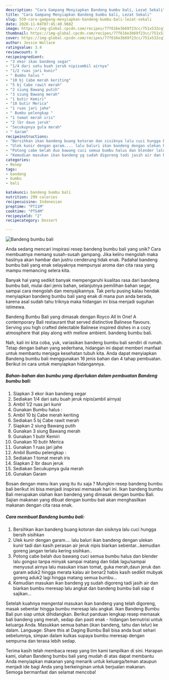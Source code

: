 ```yaml
---
description: "Cara Gampang Menyiapkan Bandeng bumbu bali, Lezat Sekali"
title: "Cara Gampang Menyiapkan Bandeng bumbu bali, Lezat Sekali"
slug: 559-cara-gampang-menyiapkan-bandeng-bumbu-bali-lezat-sekali
date: 2020-11-04T07:45:40.988Z
image: https://img-global.cpcdn.com/recipes/77f616e3b69f23cc/751x532cq70/bandeng-bumbu-bali-foto-resep-utama.jpg
thumbnail: https://img-global.cpcdn.com/recipes/77f616e3b69f23cc/751x532cq70/bandeng-bumbu-bali-foto-resep-utama.jpg
cover: https://img-global.cpcdn.com/recipes/77f616e3b69f23cc/751x532cq70/bandeng-bumbu-bali-foto-resep-utama.jpg
author: Jessie Wallace
ratingvalue: 3.4
reviewcount: 8
recipeingredient:
- "3 ekor ikan bandeng segar"
- "1/4 dari satu buah jeruk nipisambil airnya"
- "1/2 ruas jari kunir"
- " Bumbu halus "
- "10 bj Cabe merah keriting"
- "5 bj Cabe rawit merah"
- "2 siung Bawang putih"
- "3 siung Bawang merah"
- "1 butir Kemiri"
- "10 butir Merica"
- "1 ruas jari jahe"
- " Bumbu pelengkap "
- "1 tomat merah iris"
- "2 lbr daun jeruk"
- "Secukupnya gula merah"
- " Garam"
recipeinstructions:
- "Bersihkan ikan bandeng buang kotoran dan sisiknya lalu cuci hungga bersih sisihkan"
- "Ulek kunir dengan garam.... lalu baluri ikan bandeng dengan ulekan kunir tadi dan kasih perasan air jeruk nipis biarkan sebentar...kemudian goreng jangan terlalu kering sisihkan.."
- "Potong cabe belah duo bawang cuci semua bumbu halus dan blender lalu gongso tanpa minyak sampai matang dan tidak lagu/sampai menyusut airnya lalu masukan irisan tomat, guka merah,daun jeruk dan garam aduk2 hingga merata kalau air benar2 habis kasih sedikit mubyak goreng aduk2 lagi hingga matang semua bumbu..."
- "Kemudian masukan ikan bandeng yg sudah digoreng tadi jasih air dan biarkan bumbu meresap lalu angkat dan bandeng bumbu bali siap d sajikan..."
categories:
- Resep
tags:
- bandeng
- bumbu
- bali

katakunci: bandeng bumbu bali 
nutrition: 299 calories
recipecuisine: Indonesian
preptime: "PT11M"
cooktime: "PT54M"
recipeyield: "2"
recipecategory: Dessert

---
```



![Bandeng bumbu bali](https://img-global.cpcdn.com/recipes/77f616e3b69f23cc/751x532cq70/bandeng-bumbu-bali-foto-resep-utama.jpg)

Anda sedang mencari inspirasi resep bandeng bumbu bali yang unik? Cara membuatnya memang susah-susah gampang. Jika keliru mengolah maka hasilnya akan hambar dan justru cenderung tidak enak. Padahal bandeng bumbu bali yang enak selayaknya mempunyai aroma dan cita rasa yang mampu memancing selera kita.

Banyak hal yang sedikit banyak mempengaruhi kualitas rasa dari bandeng bumbu bali, mulai dari jenis bahan, selanjutnya pemilihan bahan segar, sampai cara mengolah dan menyajikannya. Tak perlu pusing kalau hendak menyiapkan bandeng bumbu bali yang enak di mana pun anda berada, karena asal sudah tahu triknya maka hidangan ini bisa menjadi suguhan istimewa.

Bandeng Bumbu Bali yang dimasak dengan Royco All In One! A contemporary Bali restaurant that served distinctive Balinese flavours. Serving you high crafted delectable Balinese inspired dishes in a cozy atmosphere that play along with mellow ambient. bandeng bumbu bali.


Nah, kali ini kita coba, yuk, variasikan bandeng bumbu bali sendiri di rumah. Tetap dengan bahan yang sederhana, hidangan ini dapat memberi manfaat untuk membantu menjaga kesehatan tubuh kita. Anda dapat menyiapkan Bandeng bumbu bali menggunakan 16 jenis bahan dan 4 tahap pembuatan. Berikut ini cara untuk menyiapkan hidangannya.

<!--inarticleads1-->

##### Bahan-bahan dan bumbu yang diperlukan dalam pembuatan Bandeng bumbu bali:

1. Siapkan 3 ekor ikan bandeng segar
1. Sediakan 1/4 dari satu buah jeruk nipis(ambil airnya)
1. Ambil 1/2 ruas jari kunir
1. Gunakan  Bumbu halus :
1. Ambil 10 bj Cabe merah keriting
1. Sediakan 5 bj Cabe rawit merah
1. Siapkan 2 siung Bawang putih
1. Gunakan 3 siung Bawang merah
1. Gunakan 1 butir Kemiri
1. Gunakan 10 butir Merica
1. Gunakan 1 ruas jari jahe
1. Ambil  Bumbu pelengkap :
1. Sediakan 1 tomat merah iris
1. Siapkan 2 lbr daun jeruk
1. Sediakan Secukupnya gula merah
1. Gunakan  Garam


Bosan dengan menu ikan yang itu itu saja ? Mungkin resep bandeng bumbu bali berikut ini bisa menjadi inspirasi memasak hari ini. Ikan bandeng bumbu Bali merupakan olahan ikan bandeng yang dimasak dengan bumbu Bali. Sajian makanan yang dibuat dengan bumbu bali akan menghasilkan makanan dengan cita rasa enak. 

<!--inarticleads2-->

##### Cara membuat Bandeng bumbu bali:

1. Bersihkan ikan bandeng buang kotoran dan sisiknya lalu cuci hungga bersih sisihkan
1. Ulek kunir dengan garam.... lalu baluri ikan bandeng dengan ulekan kunir tadi dan kasih perasan air jeruk nipis biarkan sebentar...kemudian goreng jangan terlalu kering sisihkan..
1. Potong cabe belah duo bawang cuci semua bumbu halus dan blender lalu gongso tanpa minyak sampai matang dan tidak lagu/sampai menyusut airnya lalu masukan irisan tomat, guka merah,daun jeruk dan garam aduk2 hingga merata kalau air benar2 habis kasih sedikit mubyak goreng aduk2 lagi hingga matang semua bumbu...
1. Kemudian masukan ikan bandeng yg sudah digoreng tadi jasih air dan biarkan bumbu meresap lalu angkat dan bandeng bumbu bali siap d sajikan...


Setelah kuahnya mengental masukan ikan bandeng yang telah digoreng, masak sebentar hingga bumbu meresap lalu angkat. Ikan Bandeng Bumbu Bali pun siap untuk dihidangkan. Berikut panduan lengkap resep memasak bali bandeng yang merah, sedap dan pasti enak - hidangan bernutrisi untuk keluarga Anda. Masukkan semua bahan (ikan bandeng, tahu dan telur) ke dalam. Language: Share this at Daging Bumbu Bali bisa anda buat sehari sebelumnya, simpan dalam kulkas supaya bumbu meresap dengan sempurna dan terasa lebih sedap. 

Terima kasih telah membaca resep yang tim kami tampilkan di sini. Harapan kami, olahan Bandeng bumbu bali yang mudah di atas dapat membantu Anda menyiapkan makanan yang menarik untuk keluarga/teman ataupun menjadi ide bagi Anda yang berkeinginan untuk berjualan makanan. Semoga bermanfaat dan selamat mencoba!

